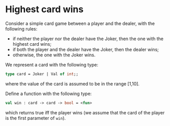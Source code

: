 # Highest card wins

Consider a simple card game between a player and the dealer, with the following rules:
- if neither the player nor the dealer have the Joker, then the one with the highest card wins;
- if both the player and the dealer have the Joker, then the dealer wins;
- otherwise, the one with the Joker wins.

We represent a card with the following type:
```ocaml
type card = Joker | Val of int;;
```
where the value of the card is assumed to be in the range [1,10].

Define a function with the following type:
```ocaml
val win : card -> card -> bool = <fun>
```
which returns true iff the player wins (we assume that the card of the player is the first parameter of ``win``).
